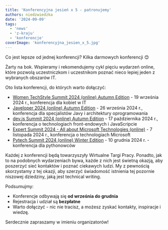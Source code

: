 ```yaml
---
title: 'Konferencyjna jesień x 5 - patronujemy'
authors: niedzwiedzka
date: '2024-09-09'
tags:
  - 'news'
  - 'z-kraju'
  - 'konferencje'
coverImage: 'konferencyjna_jesien_x_5.jpg'
---
```


Co jest lepsze od jednej konferencji? Kilka darmowych konferencji 😊

Żarty na bok. Wspieramy i rekomendujemy cykl pięciu wydarzeń online, które
pozwolą uczestniczkom i uczestnikom poznać nieco lepiej jeden z wybranych
obszarów IT.

<!--truncate-->

Oto lista konferencji, do których warto dołączyć:

- [Women TechStyle Summit 2024 (online) Autumn Edition](https://womentechstyle.pl/) -
  19 września 2024 r., konferencja dla kobiet w IT
- [Javeloper 2024 (online) Autumn Edition](https://javeloper.pl/) - 26 września
  2024 r., konferencja dla specjalistów Javy i architektury oprogramowania
- [dev.js Summit 2024 (online) Autumn Edition](https://devjssummit.pl/) - 17
  października 2024 r., konferencja o technologiach front-endowych i
  JavaScripcie
- [Expert Summit 2024 - All about Microsoft Technologies (online)](https://expertsummit.pl/) -
  7 listopada 2024 r., konferencja o technologiach Microsoft
- [Pytech Summit 2024 (online) Winter Edition](https://pytechsummit.pl/) - 10
  grudnia 2024 r. - konferencja dla pythonowców

Każdej z konferencji będą towarzyszyły Wirtualne Targi Pracy. Ponadto, jak to na
podobnych wydarzeniach bywa, każde z nich jest świetną okazją, aby poszerzyć
sieć kontaktów i poznać ciekawych ludzi. My z pewnością skorzystamy z tej
okazji, aby szerzyć świadomość istnienia tej pozornie niszowej dziedziny, jaką
jest technical writing.

Podsumujmy:

- Konferencje odbywają się **od września do grudnia**
- Rejestracja i udział są **bezpłatne**
- Warto dołączyć - nic nie tracisz, a możesz zyskać kontakty, inspiracje i
  wiedzę.

Serdecznie zapraszamy w imieniu organizatorów!
